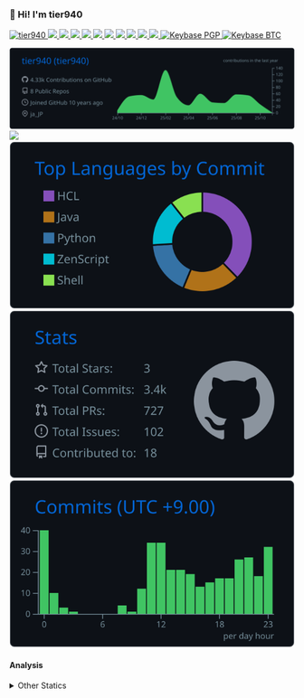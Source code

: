 ### 👋 Hi! I'm tier940

<p align="left"> 
  <a href="https://github.com/tier940/tier940/">
    <img src="https://komarev.com/ghpvc/?username=tier940" alt="tier940" />
  </a>
  <a href="http://twitter.com/tier940">
    <img height="20" src="https://img.shields.io/twitter/follow/tier940?label=Twitter&logo=twitter&style=flat" />
  </a>
  <a href="https://github.com/tier940">
    <img height="20" src="https://img.shields.io/github/followers/tier940?label=follow&logo=github&style=flat" />
  </a>
  <a href="https://www.reddit.com/user/tier940">
    <img height="20" src="https://img.shields.io/reddit/user-karma/combined/tier940?label=Reddit&logo=reddit&style=flat" />
  </a>
  <a href="https://stackoverflow.com/users/17317833/tier940">
    <img height="20" src="https://img.shields.io/stackexchange/stackoverflow/r/17317833?label=StackOverflow&logo=stack-overflow&style=flat" />
  </a>
  <a href="https://zenn.dev/tier940">
    <img height="20" src="https://zenn.badge.nikaera.com/s/tier940/likes" />
  </a>
  <a href="https://zenn.dev/tier940">
    <img height="20" src="https://zenn.badge.nikaera.com/s/tier940/followers" />
  </a>
  <a href="https://zenn.dev/tier940">
    <img height="20" src="https://zenn.badge.nikaera.com/s/tier940/articles" />
  </a>
  <a href="http://qiita.com/tier940">
    <img height="20" src="https://qiita-badge.apiapi.app/s/tier940/posts.svg" />
  </a>
  <a href="http://qiita.com/tier940">
    <img height="20" src="https://qiita-badge.apiapi.app/s/tier940/contributions.svg" />
  </a>
  <a href="https://github.com/tier940/tier940/">
    <img height="20" src="https://github.com/tier940/tier940/actions/workflows/main.yml/badge.svg" />
  </a>
  <a href="https://keybase.io/tier940">
    <img alt="Keybase PGP" src="https://img.shields.io/keybase/pgp/tier940">
  </a>
  <a href="https://keybase.io/tier940">
    <img alt="Keybase BTC" src="https://img.shields.io/keybase/btc/tier940">
  </a>
</p>

[![](https://raw.githubusercontent.com/tier940/tier940/main/profile-summary-card-output/github_dark/0-profile-details.svg)](https://github.com/vn7n24fzkq/github-profile-summary-cards)
[![](https://raw.githubusercontent.com/tier940/tier940/main/profile-summary-card-output/github_dark/1-repos-per-language.svg)](https://github.com/vn7n24fzkq/github-profile-summary-cards) [![](https://raw.githubusercontent.com/tier940/tier940/main/profile-summary-card-output/github_dark/2-most-commit-language.svg)](https://github.com/vn7n24fzkq/github-profile-summary-cards)
[![](https://raw.githubusercontent.com/tier940/tier940/main/profile-summary-card-output/github_dark/3-stats.svg)](https://github.com/vn7n24fzkq/github-profile-summary-cards) [![](https://raw.githubusercontent.com/tier940/tier940/main/profile-summary-card-output/github_dark/4-productive-time.svg)](https://github.com/vn7n24fzkq/github-profile-summary-cards)


#### Analysis
<!-- <img height="150" src="https://github.com/tier940/tier940/blob/master/images/stat.svg" alt="Alternative Text"/> -->

<details>
  <summary>Other Statics</summary>
  <!--START_SECTION:waka-->
![Code Time](http://img.shields.io/badge/Code%20Time-4%2C474%20hrs%2031%20mins-blue)

**🐱 My GitHub Data** 

> 📦 35.4 kB Used in GitHub's Storage 
 > 
> 💼 Opted to Hire
 > 
> 📜 8 Public Repositories 
 > 
> 🔑 5 Private Repositories 
 > 
**I'm an Early 🐤** 

```text
🌞 Morning                3049 commits        ████░░░░░░░░░░░░░░░░░░░░░   16.68 % 
🌆 Daytime                6565 commits        █████████░░░░░░░░░░░░░░░░   35.91 % 
🌃 Evening                6747 commits        █████████░░░░░░░░░░░░░░░░   36.91 % 
🌙 Night                  1921 commits        ███░░░░░░░░░░░░░░░░░░░░░░   10.51 % 
```
📅 **I'm Most Productive on Sunday** 

```text
Monday                   1863 commits        ███░░░░░░░░░░░░░░░░░░░░░░   10.19 % 
Tuesday                  2954 commits        ████░░░░░░░░░░░░░░░░░░░░░   16.16 % 
Wednesday                2307 commits        ███░░░░░░░░░░░░░░░░░░░░░░   12.62 % 
Thursday                 1834 commits        ███░░░░░░░░░░░░░░░░░░░░░░   10.03 % 
Friday                   2574 commits        ████░░░░░░░░░░░░░░░░░░░░░   14.08 % 
Saturday                 3367 commits        █████░░░░░░░░░░░░░░░░░░░░   18.42 % 
Sunday                   3383 commits        █████░░░░░░░░░░░░░░░░░░░░   18.50 % 
```


📊 **This Week I Spent My Time On** 

```text
🕑︎ Time Zone: Asia/Tokyo

💬 Programming Languages: 
Other                    25 hrs 54 mins      ██████████████████████░░░   86.36 % 
Java                     1 hr 56 mins        ██░░░░░░░░░░░░░░░░░░░░░░░   06.49 % 
Markdown                 1 hr 18 mins        █░░░░░░░░░░░░░░░░░░░░░░░░   04.34 % 
JSON                     11 mins             ░░░░░░░░░░░░░░░░░░░░░░░░░   00.66 % 
YAML                     10 mins             ░░░░░░░░░░░░░░░░░░░░░░░░░   00.58 % 

🔥 Editors: 
Edge                     25 hrs 41 mins      █████████████████████░░░░   85.62 % 
IntelliJ IDEA            2 hrs 38 mins       ██░░░░░░░░░░░░░░░░░░░░░░░   08.83 % 
VS Code                  1 hr 39 mins        █░░░░░░░░░░░░░░░░░░░░░░░░   05.55 % 

💻 Operating System: 
Windows                  29 hrs 23 mins      ████████████████████████░   97.97 % 
Mac                      35 mins             ░░░░░░░░░░░░░░░░░░░░░░░░░   01.95 % 
Linux                    1 min               ░░░░░░░░░░░░░░░░░░░░░░░░░   00.08 % 
```

**I Mostly Code in Java** 

```text
Java                     16 repos            █████████████░░░░░░░░░░░░   51.61 % 
ZenScript                3 repos             ██░░░░░░░░░░░░░░░░░░░░░░░   09.68 % 
Shell                    2 repos             ██░░░░░░░░░░░░░░░░░░░░░░░   06.45 % 
Python                   2 repos             ██░░░░░░░░░░░░░░░░░░░░░░░   06.45 % 
HTML                     1 repo              █░░░░░░░░░░░░░░░░░░░░░░░░   03.23 % 
```



**Timeline**

![Lines of Code chart](https://raw.githubusercontent.com/tier940/tier940/main/assets/bar_graph.png)


 Last Updated on 19/09/2024 00:08:22 UTC
<!--END_SECTION:waka-->
</details>
